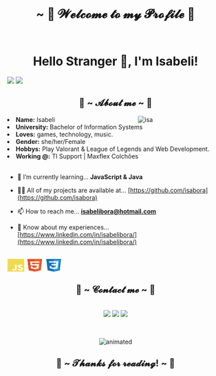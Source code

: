 ##
<h1 align="center">~ 💖 𝓦𝓮𝓵𝓬𝓸𝓶𝓮 𝓽𝓸 𝓶𝔂 𝓟𝓻𝓸𝓯𝓲𝓵𝓮 💖 </h1> 
<br>
<h1 align="center">Hello Stranger 👋, I'm Isabeli!</h1>
<div>
  <img height="170em" src="https://github-readme-stats.vercel.app/api?username=isabora&show_icons=true&theme=radical&include_all_commits=true&count_private=true"/>
  <img height="170em" src="https://github-readme-stats.vercel.app/api/top-langs/?username=isabora&layout=compact&langs_count=16&theme=dark"/>
</div>

##

<h2 align="center"> 🦊 ~ 𝓐𝓫𝓸𝓾𝓽 𝓶𝓮 ~ 🦊 </h2>

<img src="https://share-cdn.picrew.me/shareImg/org/202203/338224_rVp11SYj.png" alt="isa" width="200" align="right"></img>
<li>
<b>Name:</b> Isabeli</li>
<li>
<b>University:</b> Bachelor of Information Systems</li>
</li>
<li>
<b>Loves:</b> games, technology, music.
</li>
<li>
<b>Gender:</b> she/her/Female
</li>
<li>
<b>Hobbys:</b> Play Valorant & League of Legends and Web Development.
</li>
<li>
<b>Working @:</b> TI Support | Maxflex Colchões
</li>
<br>

- 🌱 I’m currently learning... **JavaScript & Java**

- 👨‍💻 All of my projects are available at... [https://github.com/isabora](https://github.com/isabora)

- 📫 How to reach me... **isabelibora@hotmail.com**

- 📄 Know about my experiences... [https://www.linkedin.com/in/isabelibora/](https://www.linkedin.com/in/isabelibora/)

<div style="display: inline_block"><br>
  <img align="center" alt="Isabeli-Js" height="30" width="40" src="https://raw.githubusercontent.com/devicons/devicon/master/icons/javascript/javascript-plain.svg">
  <img align="center" alt="Isabeli-HTML" height="30" width="40" src="https://raw.githubusercontent.com/devicons/devicon/master/icons/html5/html5-original.svg">
  <img align="center" alt="Isabeli-CSS" height="30" width="40" src="https://raw.githubusercontent.com/devicons/devicon/master/icons/css3/css3-original.svg">

##

<div align="center">
<h2>📝 ~ 𝓒𝓸𝓷𝓽𝓪𝓬𝓽 𝓶𝓮 ~ 📝</h2>
<br>
  <a href="https://instagram.com/borayeee" target="_blank"><img src="https://img.shields.io/badge/-Instagram-%23E4405F?style=for-the-badge&logo=instagram&logoColor=white" target="_blank"></a>
  <a href = "mailto:isabelibora@gmail.com"><img src="https://img.shields.io/badge/Gmail-D14836?style=for-the-badge&logo=gmail&logoColor=white" target="_blank"></a>
  <a href="https://www.linkedin.com/in/isabelibora" target="_blank"><img src="https://img.shields.io/badge/-LinkedIn-%230077B5?style=for-the-badge&logo=linkedin&logoColor=white" target="_blank"></a>   
</div>
<br>
  
 ##
   
 <p align="center">
  <img src="https://media2.giphy.com/media/bcKmIWkUMCjVm/giphy.gif?cid=ecf05e47autvp8sw1jv0g9dz45tbu6ivvr3e645qhkgyvmar&rid=giphy.gif&ct=g" alt="animated" />
</p>
  
 <div>
 <h2 align="center">💖 ~ 𝓣𝓱𝓪𝓷𝓴𝓼 𝓯𝓸𝓻 𝓻𝓮𝓪𝓭𝓲𝓷𝓰! ~ 💖</h2>
 <div align="center">
 </div>
